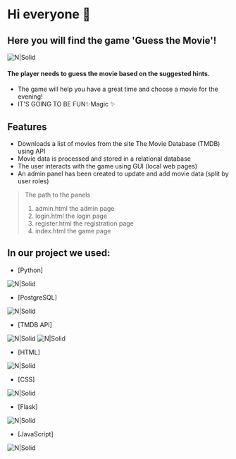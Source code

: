 # Hi everyone 👋
## Here you will find the game 'Guess the Movie'!
![N|Solid](https://img.icons8.com/?size=100&id=k11OFWu7cVGv&format=png&color=000000)
#### The player needs to guess the movie based on the suggested hints.

- The game will help you have a great time and choose a movie for the evening!
- IT'S GOING TO BE FUN✨Magic ✨

## Features
- Downloads a list of movies from the site The Movie Database (TMDB) using API
- Movie data is processed and stored in a relational database
- The user interacts with the game using GUI (local web pages)
- An admin panel has been created to update and add movie data (split by user roles)


> The path to the panels 
> 1. admin.html  the admin page
> 2. login.html  the login page
> 3. register.html the registration page
> 4. index.html the game page

## In our project we used:
- [Python]     

![N|Solid](https://img.icons8.com/?size=100&id=l75OEUJkPAk4&format=png&color=000000)
- [PostgreSQL] 

![N|Solid](https://img.icons8.com/?size=100&id=LwQEs9KnDgIo&format=png&color=000000)
- [TMDB API]  

![N|Solid](https://img.icons8.com/?size=100&id=54888&format=png&color=000000) 
![N|Solid](https://img.icons8.com/?size=100&id=AxHFXpfUuWsm&format=png&color=000000)
- [HTML] 

![N|Solid](https://img.icons8.com/?size=100&id=20909&format=png&color=000000)
- [CSS]   

![N|Solid](https://img.icons8.com/?size=100&id=7gdY5qNXaKC0&format=png&color=000000)
- [Flask]

![N|Solid](https://img.icons8.com/?size=100&id=MHcMYTljfKOr&format=png&color=000000)
- [JavaScript] 

![N|Solid](https://img.icons8.com/?size=100&id=108784&format=png&color=000000)







